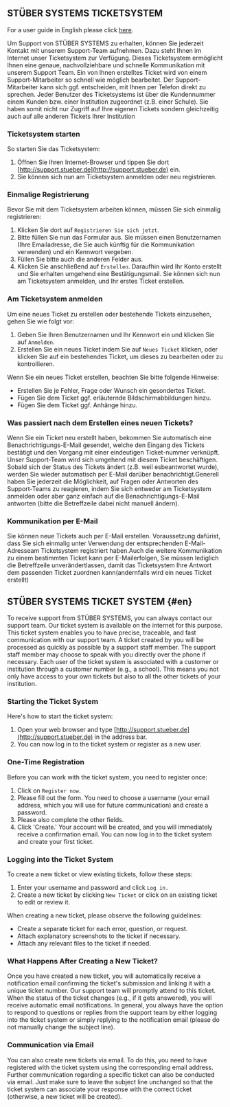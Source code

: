 ## STÜBER SYSTEMS TICKETSYSTEM

For a user guide in English please click [here](#en).

Um Support von STÜBER SYSTEMS zu erhalten, können Sie jederzeit Kontakt mit unserem Support-Team aufnehmen. Dazu steht Ihnen im Internet unser Ticketsystem zur Verfügung. Dieses Ticketsystem ermöglicht Ihnen eine genaue, nachvollziehbare und schnelle Kommunikation mit unserem Support Team. Ein von Ihnen erstelltes Ticket wird von einem Support-Mitarbeiter so schnell wie möglich bearbeitet. Der Support-Mitarbeiter kann sich ggf. entscheiden, mit Ihnen per Telefon direkt zu sprechen. Jeder Benutzer des Ticketsystems ist über die Kundennummer einem Kunden bzw. einer Institution zugeordnet (z.B. einer Schule). Sie haben somit nicht nur Zugriff auf Ihre eigenen Tickets sondern gleichzeitig auch auf alle anderen Tickets Ihrer Institution

### Ticketsystem starten

So starten Sie das Ticketsystem: 

1. Öffnen Sie Ihren Internet-Browser und tippen Sie dort [http://support.stueber.de](http://support.stueber.de) ein.
2. Sie können sich nun am Ticketsystem anmelden oder neu registrieren.

### Einmalige Registrierung

Bevor Sie mit dem Ticketsystem arbeiten können, müssen Sie sich einmalig registrieren: 

1. Klicken Sie dort auf `Registrieren Sie sich jetzt`. 
2. Bitte füllen Sie nun das Formular aus. Sie müssen einen Benutzernamen (Ihre Emailadresse, die Sie auch künftig für die Kommunikation verwenden) und ein Kennwort vergeben.
3. Füllen Sie bitte auch die anderen Felder aus. 
4. Klicken Sie anschließend auf `Erstellen`. Daraufhin wird Ihr Konto erstellt und Sie erhalten umgehend eine Bestätigungsmail. Sie können sich nun am Ticketsystem anmelden, und Ihr erstes Ticket erstellen.

### Am Ticketsystem anmelden

Um eine neues Ticket zu erstellen oder bestehende Tickets einzusehen, gehen Sie wie folgt vor:

1. Geben Sie Ihren Benutzernamen und Ihr Kennwort ein und klicken Sie auf `Anmelden`.
2. Erstellen Sie ein neues Ticket indem Sie auf `Neues Ticket` klicken, oder klicken Sie auf ein bestehendes Ticket, um dieses zu bearbeiten oder zu kontrollieren.

Wenn Sie ein neues Ticket erstellen, beachten Sie bitte folgende Hinweise:

* Erstellen Sie je Fehler, Frage oder Wunsch ein gesondertes Ticket.
* Fügen Sie dem Ticket ggf. erläuternde Bildschirmabbildungen hinzu.
* Fügen Sie dem Ticket ggf. Anhänge hinzu.

### Was passiert nach dem Erstellen eines neuen Tickets?

Wenn Sie ein Ticket neu erstellt haben, bekommen Sie automatisch eine Benachrichtigungs-E-Mail gesendet, welche den Eingang des Tickets bestätigt und den Vorgang mit einer eindeutigen Ticket-nummer verknüpft. Unser Support-Team wird sich umgehend mit diesem Ticket beschäftigen. Sobald sich der Status des Tickets ändert (z.B. weil esbeantwortet wurde), werden Sie wieder automatisch per E-Mail darüber benachrichtigt.Generell haben Sie jederzeit die Möglichkeit, auf Fragen oder Antworten des Support-Teams zu reagieren, indem Sie sich entweder am Ticketsystem anmelden oder aber ganz einfach auf die Benachrichtigungs-E-Mail antworten (bitte die Betreffzeile dabei nicht manuell ändern).

### Kommunikation per E-Mail

Sie können neue Tickets auch per E-Mail erstellen. Voraussetzung dafürist, dass Sie sich einmalig unter Verwendung der entsprechenden E-Mail-Adresseam Ticketsystem registriert haben.Auch die weitere Kommunikation zu einem bestimmten Ticket kann per E-Mailerfolgen, Sie müssen lediglich die Betreffzeile unverändertlassen, damit das Ticketsystem Ihre Antwort dem passenden Ticket zuordnen kann(andernfalls wird ein neues Ticket erstellt)

## STÜBER SYSTEMS TICKET SYSTEM {#en}

To receive support from STÜBER SYSTEMS, you can always contact our support team. Our ticket system is available on the internet for this purpose. This ticket system enables you to have precise, traceable, and fast communication with our support team. A ticket created by you will be processed as quickly as possible by a support staff member. The support staff member may choose to speak with you directly over the phone if necessary. Each user of the ticket system is associated with a customer or institution through a customer number (e.g., a school). This means you not only have access to your own tickets but also to all the other tickets of your institution.

### Starting the Ticket System

Here's how to start the ticket system:

1. Open your web browser and type [http://support.stueber.de](http://support.stueber.de) in the address bar.
2. You can now log in to the ticket system or register as a new user.

### One-Time Registration

Before you can work with the ticket system, you need to register once:

1. Click on `Register now`.
2. Please fill out the form. You need to choose a username (your email address, which you will use for future communication) and create a password.
3. Please also complete the other fields.
4. Click 'Create.' Your account will be created, and you will immediately receive a confirmation email. You can now log in to the ticket system and create your first ticket.

### Logging into the Ticket System

To create a new ticket or view existing tickets, follow these steps:

1. Enter your username and password and click `Log in.`
2. Create a new ticket by clicking `New Ticket` or click on an existing ticket to edit or review it.

When creating a new ticket, please observe the following guidelines:

*  Create a separate ticket for each error, question, or request.
*  Attach explanatory screenshots to the ticket if necessary.
*  Attach any relevant files to the ticket if needed.

### What Happens After Creating a New Ticket?

Once you have created a new ticket, you will automatically receive a notification email confirming the ticket's submission and linking it with a unique ticket number. Our support team will promptly attend to this ticket. When the status of the ticket changes (e.g., if it gets answered), you will receive automatic email notifications. In general, you always have the option to respond to questions or replies from the support team by either logging into the ticket system or simply replying to the notification email (please do not manually change the subject line).

### Communication via Email

You can also create new tickets via email. To do this, you need to have registered with the ticket system using the corresponding email address. Further communication regarding a specific ticket can also be conducted via email. Just make sure to leave the subject line unchanged so that the ticket system can associate your response with the correct ticket (otherwise, a new ticket will be created).